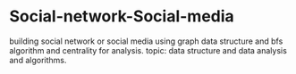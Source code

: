 # Social-network-Social-media
building social network or social media using graph data structure and bfs algorithm and centrality for analysis. topic: data structure and data analysis and algorithms.
